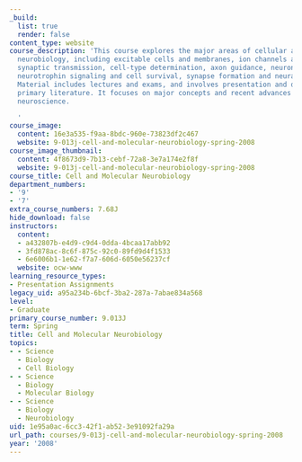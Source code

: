 ```yaml
---
_build:
  list: true
  render: false
content_type: website
course_description: 'This course explores the major areas of cellular and molecular
  neurobiology, including excitable cells and membranes, ion channels and receptors,
  synaptic transmission, cell-type determination, axon guidance, neuronal cell biology,
  neurotrophin signaling and cell survival, synapse formation and neural plasticity.
  Material includes lectures and exams, and involves presentation and discussion of
  primary literature. It focuses on major concepts and recent advances in experimental
  neuroscience.

  '
course_image:
  content: 16e3a535-f9aa-8bdc-960e-73823df2c467
  website: 9-013j-cell-and-molecular-neurobiology-spring-2008
course_image_thumbnail:
  content: 4f8673d9-7b13-cebf-72a8-3e7a174e2f8f
  website: 9-013j-cell-and-molecular-neurobiology-spring-2008
course_title: Cell and Molecular Neurobiology
department_numbers:
- '9'
- '7'
extra_course_numbers: 7.68J
hide_download: false
instructors:
  content:
  - a432807b-e4d9-c9d4-0dda-4bcaa17abb92
  - 3fd878ac-8c6f-875c-92c0-89fd9d4f1533
  - 6e6006b1-1e62-f7a7-606d-6050e56237cf
  website: ocw-www
learning_resource_types:
- Presentation Assignments
legacy_uid: a95a234b-6bcf-3ba2-287a-7abae834a568
level:
- Graduate
primary_course_number: 9.013J
term: Spring
title: Cell and Molecular Neurobiology
topics:
- - Science
  - Biology
  - Cell Biology
- - Science
  - Biology
  - Molecular Biology
- - Science
  - Biology
  - Neurobiology
uid: 1e95a0ac-6cc3-42f1-ab52-3e91092fa29a
url_path: courses/9-013j-cell-and-molecular-neurobiology-spring-2008
year: '2008'
---
```

